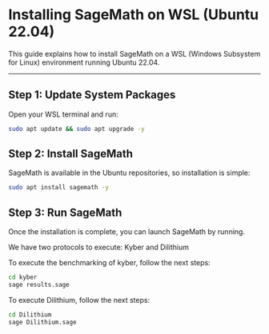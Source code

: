 # Installing SageMath on WSL (Ubuntu 22.04)

This guide explains how to install SageMath on a WSL (Windows Subsystem for Linux) environment running Ubuntu 22.04.

---

## Step 1: Update System Packages

Open your WSL terminal and run:

```bash
sudo apt update && sudo apt upgrade -y
```
## Step 2: Install SageMath

SageMath is available in the Ubuntu repositories, so installation is simple:

```bash
sudo apt install sagemath -y
```
## Step 3: Run SageMath

Once the installation is complete, you can launch SageMath by running.

We have two protocols to execute: Kyber and Dilithium

To execute the benchmarking of kyber, follow the next steps:
```bash
cd kyber
sage results.sage
```


To execute Dilithium, follow the next steps:
```bash
cd Dilithium
sage Dilithium.sage
```
